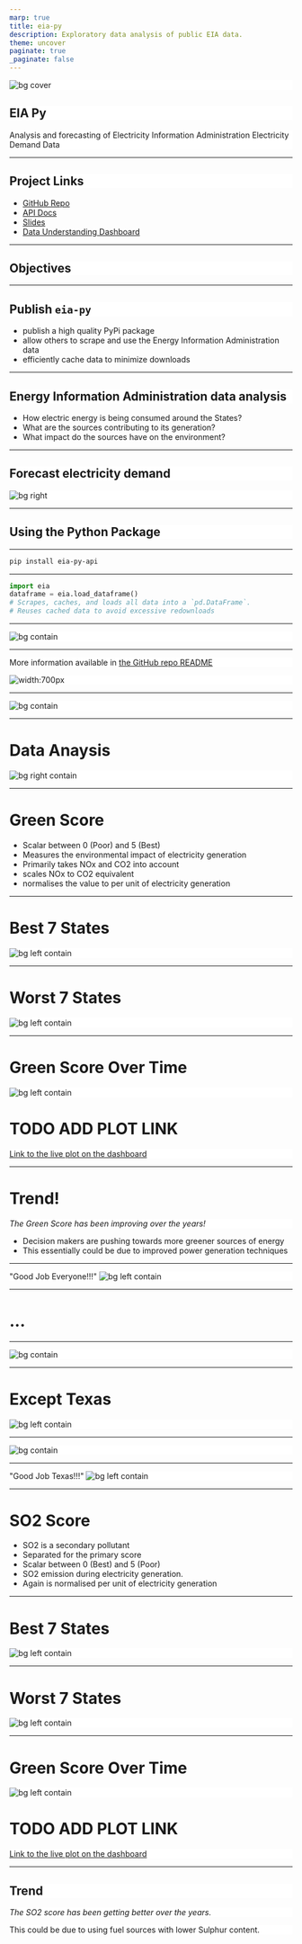 ```yaml
---
marp: true
title: eia-py
description: Exploratory data analysis of public EIA data.
theme: uncover
paginate: true
_paginate: false
---
```


![bg cover](img/panel-1.png)

<style scoped>
h2, p {
  background-color: rgba(255, 255, 255, 0.9);
}
</style>

## EIA Py

Analysis and forecasting of Electricity Information Administration Electricity Demand Data

---

## Project Links

- [GitHub Repo](https://github.com/lukewood/eia-py)
- [API Docs](https://lukewood.github.io/eia-py)
- [Slides](https://lukewood.github.io/eia-py/slides)
- [Data Understanding Dashboard](https://lukewood.github.io/eia-py/dashboard/)

---

## Objectives

---

## Publish `eia-py`

- publish a high quality PyPi package
- allow others to scrape and use the Energy Information Administration data
- efficiently cache data to minimize downloads

---

## Energy Information Administration data analysis

- How electric energy is being consumed around the States?
- What are the sources contributing to its generation?
- What impact do the sources have on the environment?

---

## Forecast electricity demand

![bg right](img/forecast.png)

---

## Using the Python Package

---

```bash
pip install eia-py-api
```

---

```python
import eia
dataframe = eia.load_dataframe()
# Scrapes, caches, and loads all data into a `pd.DataFrame`.
# Reuses cached data to avoid excessive redownloads
```

---

![bg contain](img/using-the-code.png)

---

More information available in [the GitHub repo README](https://github.com/lukewood/eia-py)

![width:700px](img/quickstart.png)

---

![bg contain](img/overview.jpg)

<!--
- The energy information authority exposes all the data it collects via an API. To access this API we need to request for a key.
- This process is fairly straightforward and you can obtain it from https://www.eia.gov/opendata/index.php.
- The API Docs are available at https://www.eia.gov/opendata/documentation.php.
- The Structure of the API is shown in the figure on this slide.
- We have designed a script that fetches the Electricity data from the API and structures the data as a data frame.
- This can be loaded using the eia.loaders.load_dataframe() method by passing in the table that we would like to analyse.
- There are a total of 19 tables under the electricity category. We have tried to obtain some meaningful insights from these tables in this project.
-->

---

# Data Anaysis

![bg right contain](img/line-chart.png)

---

# Green Score

- Scalar between 0 (Poor) and 5 (Best)
- Measures the environmental impact of electricity generation
- Primarily takes NOx and CO2 into account
- scales NOx to CO2 equivalent
-  normalises the value to per unit of electricity generation

---

# Best 7 States

![bg left contain](img/best-7.png)

---

# Worst 7 States

![bg left contain](img/worst-7.png)

---

# Green Score Over Time
![bg left contain](img/greenscore.png)

# TODO ADD PLOT LINK
[Link to the live plot on the dashboard]()

---


# Trend!

_The Green Score has been improving over the years!_

- Decision makers are pushing towards more greener sources of energy
- This essentially could be due to improved power generation techniques

---

"Good Job Everyone!!!"
![bg left contain](img/good-job-2.png)

---

# ...

---

![bg contain](img/bad-texas.png)

---

# Except Texas

![bg left contain](img/except-texas.png)

---

![bg contain](img/good-job-texas.png)

---

"Good Job Texas!!!"
![bg left contain](img/good-job-2.png)

---

# SO2 Score

- SO2 is a secondary pollutant
- Separated for the primary score
- Scalar between 0 (Best) and 5 (Poor)
- SO2 emission during electricity generation.
- Again is normalised per unit of electricity generation

---


# Best 7 States

![bg left contain](img/so2-best.png)

---

# Worst 7 States

![bg left contain](img/sod2-worst.png)

---

# Green Score Over Time
![bg left contain](img/so2-plot.png)

# TODO ADD PLOT LINK
[Link to the live plot on the dashboard]()

---

## Trend

_The SO2 score has been getting better over the years._

 This could be due to using fuel sources with lower Sulphur content.
